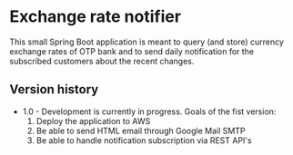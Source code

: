 # Exchange rate notifier

This small Spring Boot application is meant to query (and store) currency exchange rates of OTP bank and to send daily notification for the subscribed customers about the recent changes.

## Version history

* 1.0 - Development is currently in progress. Goals of the fist version:
  1. Deploy the application to AWS
  1. Be able to send HTML email through Google Mail SMTP
  1. Be able to handle notification subscription via REST API's
